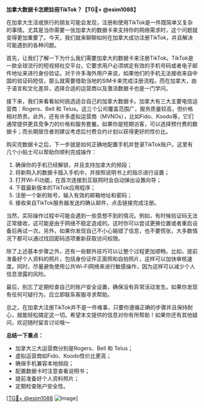 **加拿大数据卡怎麽註冊TikTok？【TG💪+ @esim1088】**

在加拿大生活或旅行的朋友可能会发现，注册和使用TikTok是一件既简单又复杂的事情。尤其是当你需要一张加拿大的数据卡来支持你的网络需求时，这个问题就变得更加重要了。今天，我们就来聊聊如何在加拿大成功注册TikTok，并且解决可能遇到的各种问题。

首先，让我们了解一下为什么我们需要加拿大的数据卡来注册TikTok。TikTok是一款全球流行的短视频社交平台，它要求用户必须绑定有效的手机号码或者电子邮件地址来进行身份验证。对于许多海外用户来说，如果他们的手机无法接收来自中国的验证码短信，那么就需要借助当地的SIM卡来完成注册流程。而在加拿大，由于语言和文化差异，选择合适的运营商以及激活数据卡也是一门学问。

接下来，我们来看看如何挑选适合自己的加拿大数据卡。加拿大有三大主要电信运营商：Rogers、Bell 和 Telus。这三个公司覆盖范围广，服务质量较高，但价格相对昂贵。此外，还有许多虚拟运营商（MVNOs），比如Fido、Koodo等，它们通常提供更具竞争力的价格和服务套餐。如果你是短期访客，可以选择预付费的数据卡；而长期居住者则建议考虑后付费合约计划以获得更好的性价比。

购买完数据卡之后，下一步就是如何正确地配置手机并登录TikTok账户。这里有几个小贴士可以帮助你顺利完成操作：
1. 确保你的手机已经解锁，并且支持加拿大的频段；
2. 将新购入的数据卡插入手机中，并按照说明书上的指示进行设置；
3. 打开Wi-Fi功能，在首次连接到互联网时会自动弹出设置向导；
4. 下载最新版本的TikTok应用程序；
5. 注册一个新的账号，输入有效的邮箱地址和密码；
6. 接收来自TikTok服务器发送的确认邮件，点击链接完成注册。

当然，实际操作过程中可能会遇到一些意想不到的情况。例如，有时候验证码无法正常接收，这可能是由于网络不稳定造成的。这时你可以尝试更换位置或者重启设备后再试一次。另外，如果你发现自己不小心输错了信息，也不要慌张，大多数情况下都可以通过找回密码选项重新获取访问权限。

除了上述基本步骤之外，还有一些额外技巧可以让整个过程更加顺畅。比如，提前准备好个人资料的照片，包括身份证件正面照和自拍照片，这样可以加快审核速度。同时，尽量避免使用公共Wi-Fi网络来进行敏感操作，因为这样可以减少个人信息泄露的风险。

最后，别忘了定期检查自己的账户安全设置，确保没有异常活动发生。如果你发现有任何可疑行为，应立即联系客服寻求帮助。

总之，在加拿大注册TikTok并不是一件难事，只要你遵循正确的步骤并且保持耐心，就能轻松搞定这一切。希望本文提供的信息对你有所帮助！如果你还有其他疑问，欢迎随时留言讨论哦～

**总结一下重点：**
- 加拿大三大运营商分别是Rogers、Bell 和 Telus；
- 虚拟运营商如Fido、Koodo性价比更高；
- 确保手机兼容本地频段；
- 配置数据卡时注意查看说明书；
- 提前准备好个人资料照片；
- 定期检查账户安全性。

[[TG💪+ @esim1088](https://t.me/s/esim1088) ![Image](https://i.postimg.cc/4NQfJmqS/Snipaste-2025-05-13-00-14-12.png)]